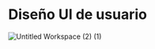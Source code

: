 # Diseño UI de usuario 


![Untitled Workspace (2) (1)](https://user-images.githubusercontent.com/103227489/219904795-fb4c6fa1-c745-46a3-b71a-572782e1fdfd.png)
